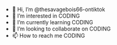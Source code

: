 - 👋 Hi, I’m @thesavagebois66-ontiktok
- 👀 I’m interested in CODING
- 🌱 I’m currently learning CODING
- 💞️ I’m looking to collaborate on CODING
- 📫 How to reach me CODING

<!---
thesavagebois66-ontiktok/thesavagebois66-ontiktok is a ✨ special ✨ repository because its `README.md` (this file) appears on your GitHub profile.
You can click the Preview link to take a look at your changes.
--->
